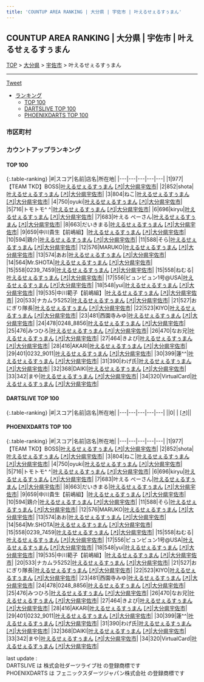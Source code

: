 ```yaml
---
title: 'COUNTUP AREA RANKING | 大分県 | 宇佐市 | 叶えるせぇるすぅまん'
---
```

## COUNTUP AREA RANKING | 大分県 | 宇佐市 | 叶えるせぇるすぅまん

[TOP](/darts/rank/) > [大分県](/darts/rank/大分県/) > [宇佐市](/darts/rank/大分県/宇佐市/) > 叶えるせぇるすぅまん

___

<a href="https://twitter.com/share?ref_src=twsrc%5Etfw" data-text="COUNTUP AREA RANKING | 大分県宇佐市叶えるせぇるすぅまん" class="twitter-share-button" data-hashtags="DARTSLIVE,PHOENIXDARTS,darts,ダーツ" data-show-count="false">Tweet</a>

* [ランキング](#カウントアップランキング)
    * [TOP 100](#top-100)
    * [DARTSLIVE TOP 100](#dartslive-top-100)
    * [PHOENIXDARTS TOP 100](#phoenixdarts-top-100)

### 市区町村

<ul>

</ul>

### カウントアップランキング

#### TOP 100



{:.table-ranking}
|#|スコア|名前|店名|所在地|
|---|---|---|---|---|
|1|977|<span class="rank-name-pd">【TEAM TKD】BOSS</span>|<a href="/darts/rank/shops/90399.html">叶えるせぇるすぅまん</a> <a href="https://vs.phoenixdarts.com/jp/shop/shopDetailInfo/s_90399?s_seq=90399">[↗]</a>|<a href="/darts/rank/大分県/宇佐市">大分県宇佐市</a>|
|2|852|<span class="rank-name-pd">shota</span>|<a href="/darts/rank/shops/90399.html">叶えるせぇるすぅまん</a> <a href="https://vs.phoenixdarts.com/jp/shop/shopDetailInfo/s_90399?s_seq=90399">[↗]</a>|<a href="/darts/rank/大分県/宇佐市">大分県宇佐市</a>|
|3|804|<span class="rank-name-pd">ねこ</span>|<a href="/darts/rank/shops/90399.html">叶えるせぇるすぅまん</a> <a href="https://vs.phoenixdarts.com/jp/shop/shopDetailInfo/s_90399?s_seq=90399">[↗]</a>|<a href="/darts/rank/大分県/宇佐市">大分県宇佐市</a>|
|4|750|<span class="rank-name-pd">oyuki</span>|<a href="/darts/rank/shops/90399.html">叶えるせぇるすぅまん</a> <a href="https://vs.phoenixdarts.com/jp/shop/shopDetailInfo/s_90399?s_seq=90399">[↗]</a>|<a href="/darts/rank/大分県/宇佐市">大分県宇佐市</a>|
|5|716|<span class="rank-name-pd">トモトモ^ ^</span>|<a href="/darts/rank/shops/90399.html">叶えるせぇるすぅまん</a> <a href="https://vs.phoenixdarts.com/jp/shop/shopDetailInfo/s_90399?s_seq=90399">[↗]</a>|<a href="/darts/rank/大分県/宇佐市">大分県宇佐市</a>|
|6|696|<span class="rank-name-pd">kiryu</span>|<a href="/darts/rank/shops/90399.html">叶えるせぇるすぅまん</a> <a href="https://vs.phoenixdarts.com/jp/shop/shopDetailInfo/s_90399?s_seq=90399">[↗]</a>|<a href="/darts/rank/大分県/宇佐市">大分県宇佐市</a>|
|7|683|<span class="rank-name-pd">叶える ぺーさん</span>|<a href="/darts/rank/shops/90399.html">叶えるせぇるすぅまん</a> <a href="https://vs.phoenixdarts.com/jp/shop/shopDetailInfo/s_90399?s_seq=90399">[↗]</a>|<a href="/darts/rank/大分県/宇佐市">大分県宇佐市</a>|
|8|663|<span class="rank-name-pd">だいきまる</span>|<a href="/darts/rank/shops/90399.html">叶えるせぇるすぅまん</a> <a href="https://vs.phoenixdarts.com/jp/shop/shopDetailInfo/s_90399?s_seq=90399">[↗]</a>|<a href="/darts/rank/大分県/宇佐市">大分県宇佐市</a>|
|9|659|<span class="rank-name-pd">中川貴生【前嶋組】</span>|<a href="/darts/rank/shops/90399.html">叶えるせぇるすぅまん</a> <a href="https://vs.phoenixdarts.com/jp/shop/shopDetailInfo/s_90399?s_seq=90399">[↗]</a>|<a href="/darts/rank/大分県/宇佐市">大分県宇佐市</a>|
|10|594|<span class="rank-name-pd">鶏介</span>|<a href="/darts/rank/shops/90399.html">叶えるせぇるすぅまん</a> <a href="https://vs.phoenixdarts.com/jp/shop/shopDetailInfo/s_90399?s_seq=90399">[↗]</a>|<a href="/darts/rank/大分県/宇佐市">大分県宇佐市</a>|
|11|588|<span class="rank-name-pd">そら</span>|<a href="/darts/rank/shops/90399.html">叶えるせぇるすぅまん</a> <a href="https://vs.phoenixdarts.com/jp/shop/shopDetailInfo/s_90399?s_seq=90399">[↗]</a>|<a href="/darts/rank/大分県/宇佐市">大分県宇佐市</a>|
|12|576|<span class="rank-name-pd">MARUKO</span>|<a href="/darts/rank/shops/90399.html">叶えるせぇるすぅまん</a> <a href="https://vs.phoenixdarts.com/jp/shop/shopDetailInfo/s_90399?s_seq=90399">[↗]</a>|<a href="/darts/rank/大分県/宇佐市">大分県宇佐市</a>|
|13|574|<span class="rank-name-pd">あお</span>|<a href="/darts/rank/shops/90399.html">叶えるせぇるすぅまん</a> <a href="https://vs.phoenixdarts.com/jp/shop/shopDetailInfo/s_90399?s_seq=90399">[↗]</a>|<a href="/darts/rank/大分県/宇佐市">大分県宇佐市</a>|
|14|564|<span class="rank-name-pd">Mr.SHOTA</span>|<a href="/darts/rank/shops/90399.html">叶えるせぇるすぅまん</a> <a href="https://vs.phoenixdarts.com/jp/shop/shopDetailInfo/s_90399?s_seq=90399">[↗]</a>|<a href="/darts/rank/大分県/宇佐市">大分県宇佐市</a>|
|15|558|<span class="rank-name-pd">0239_7459</span>|<a href="/darts/rank/shops/90399.html">叶えるせぇるすぅまん</a> <a href="https://vs.phoenixdarts.com/jp/shop/shopDetailInfo/s_90399?s_seq=90399">[↗]</a>|<a href="/darts/rank/大分県/宇佐市">大分県宇佐市</a>|
|15|558|<span class="rank-name-pd">ねむる</span>|<a href="/darts/rank/shops/90399.html">叶えるせぇるすぅまん</a> <a href="https://vs.phoenixdarts.com/jp/shop/shopDetailInfo/s_90399?s_seq=90399">[↗]</a>|<a href="/darts/rank/大分県/宇佐市">大分県宇佐市</a>|
|17|556|<span class="rank-name-pd">ビュンビュン1号@USA</span>|<a href="/darts/rank/shops/90399.html">叶えるせぇるすぅまん</a> <a href="https://vs.phoenixdarts.com/jp/shop/shopDetailInfo/s_90399?s_seq=90399">[↗]</a>|<a href="/darts/rank/大分県/宇佐市">大分県宇佐市</a>|
|18|548|<span class="rank-name-pd">yui</span>|<a href="/darts/rank/shops/90399.html">叶えるせぇるすぅまん</a> <a href="https://vs.phoenixdarts.com/jp/shop/shopDetailInfo/s_90399?s_seq=90399">[↗]</a>|<a href="/darts/rank/大分県/宇佐市">大分県宇佐市</a>|
|19|535|<span class="rank-name-pd">中川範子【前嶋組】</span>|<a href="/darts/rank/shops/90399.html">叶えるせぇるすぅまん</a> <a href="https://vs.phoenixdarts.com/jp/shop/shopDetailInfo/s_90399?s_seq=90399">[↗]</a>|<a href="/darts/rank/大分県/宇佐市">大分県宇佐市</a>|
|20|533|<span class="rank-name-pd">ナカムラ5252</span>|<a href="/darts/rank/shops/90399.html">叶えるせぇるすぅまん</a> <a href="https://vs.phoenixdarts.com/jp/shop/shopDetailInfo/s_90399?s_seq=90399">[↗]</a>|<a href="/darts/rank/大分県/宇佐市">大分県宇佐市</a>|
|21|527|<span class="rank-name-pd">おにぎり隊長</span>|<a href="/darts/rank/shops/90399.html">叶えるせぇるすぅまん</a> <a href="https://vs.phoenixdarts.com/jp/shop/shopDetailInfo/s_90399?s_seq=90399">[↗]</a>|<a href="/darts/rank/大分県/宇佐市">大分県宇佐市</a>|
|22|523|<span class="rank-name-pd">KIYO</span>|<a href="/darts/rank/shops/90399.html">叶えるせぇるすぅまん</a> <a href="https://vs.phoenixdarts.com/jp/shop/shopDetailInfo/s_90399?s_seq=90399">[↗]</a>|<a href="/darts/rank/大分県/宇佐市">大分県宇佐市</a>|
|23|481|<span class="rank-name-pd">西園寺みゆ</span>|<a href="/darts/rank/shops/90399.html">叶えるせぇるすぅまん</a> <a href="https://vs.phoenixdarts.com/jp/shop/shopDetailInfo/s_90399?s_seq=90399">[↗]</a>|<a href="/darts/rank/大分県/宇佐市">大分県宇佐市</a>|
|24|478|<span class="rank-name-pd">0248_8856</span>|<a href="/darts/rank/shops/90399.html">叶えるせぇるすぅまん</a> <a href="https://vs.phoenixdarts.com/jp/shop/shopDetailInfo/s_90399?s_seq=90399">[↗]</a>|<a href="/darts/rank/大分県/宇佐市">大分県宇佐市</a>|
|25|476|<span class="rank-name-pd">みつひろ</span>|<a href="/darts/rank/shops/90399.html">叶えるせぇるすぅまん</a> <a href="https://vs.phoenixdarts.com/jp/shop/shopDetailInfo/s_90399?s_seq=90399">[↗]</a>|<a href="/darts/rank/大分県/宇佐市">大分県宇佐市</a>|
|26|470|<span class="rank-name-pd">なお兄</span>|<a href="/darts/rank/shops/90399.html">叶えるせぇるすぅまん</a> <a href="https://vs.phoenixdarts.com/jp/shop/shopDetailInfo/s_90399?s_seq=90399">[↗]</a>|<a href="/darts/rank/大分県/宇佐市">大分県宇佐市</a>|
|27|464|<span class="rank-name-pd">きよぴ</span>|<a href="/darts/rank/shops/90399.html">叶えるせぇるすぅまん</a> <a href="https://vs.phoenixdarts.com/jp/shop/shopDetailInfo/s_90399?s_seq=90399">[↗]</a>|<a href="/darts/rank/大分県/宇佐市">大分県宇佐市</a>|
|28|416|<span class="rank-name-pd">AKARI</span>|<a href="/darts/rank/shops/90399.html">叶えるせぇるすぅまん</a> <a href="https://vs.phoenixdarts.com/jp/shop/shopDetailInfo/s_90399?s_seq=90399">[↗]</a>|<a href="/darts/rank/大分県/宇佐市">大分県宇佐市</a>|
|29|401|<span class="rank-name-pd">0232_9011</span>|<a href="/darts/rank/shops/90399.html">叶えるせぇるすぅまん</a> <a href="https://vs.phoenixdarts.com/jp/shop/shopDetailInfo/s_90399?s_seq=90399">[↗]</a>|<a href="/darts/rank/大分県/宇佐市">大分県宇佐市</a>|
|30|399|<span class="rank-name-pd">蓮^^</span>|<a href="/darts/rank/shops/90399.html">叶えるせぇるすぅまん</a> <a href="https://vs.phoenixdarts.com/jp/shop/shopDetailInfo/s_90399?s_seq=90399">[↗]</a>|<a href="/darts/rank/大分県/宇佐市">大分県宇佐市</a>|
|31|390|<span class="rank-name-pd">わげ氏</span>|<a href="/darts/rank/shops/90399.html">叶えるせぇるすぅまん</a> <a href="https://vs.phoenixdarts.com/jp/shop/shopDetailInfo/s_90399?s_seq=90399">[↗]</a>|<a href="/darts/rank/大分県/宇佐市">大分県宇佐市</a>|
|32|368|<span class="rank-name-pd">DAIKI</span>|<a href="/darts/rank/shops/90399.html">叶えるせぇるすぅまん</a> <a href="https://vs.phoenixdarts.com/jp/shop/shopDetailInfo/s_90399?s_seq=90399">[↗]</a>|<a href="/darts/rank/大分県/宇佐市">大分県宇佐市</a>|
|33|342|<span class="rank-name-pd">まや</span>|<a href="/darts/rank/shops/90399.html">叶えるせぇるすぅまん</a> <a href="https://vs.phoenixdarts.com/jp/shop/shopDetailInfo/s_90399?s_seq=90399">[↗]</a>|<a href="/darts/rank/大分県/宇佐市">大分県宇佐市</a>|
|34|320|<span class="rank-name-pd">VirtualCard</span>|<a href="/darts/rank/shops/90399.html">叶えるせぇるすぅまん</a> <a href="https://vs.phoenixdarts.com/jp/shop/shopDetailInfo/s_90399?s_seq=90399">[↗]</a>|<a href="/darts/rank/大分県/宇佐市">大分県宇佐市</a>|


#### DARTSLIVE TOP 100



{:.table-ranking}
|#|スコア|名前|店名|所在地|
|---|---|---|---|---|
||0|<span class="rank-name-dl"> </span>|<a href="/darts/rank/shops/.html"></a> <a href="">[↗]</a>|<a href="/darts/rank//"></a>|


#### PHOENIXDARTS TOP 100



{:.table-ranking}
|#|スコア|名前|店名|所在地|
|---|---|---|---|---|
|1|977|<span class="rank-name-pd">【TEAM TKD】BOSS</span>|<a href="/darts/rank/shops/90399.html">叶えるせぇるすぅまん</a> <a href="https://vs.phoenixdarts.com/jp/shop/shopDetailInfo/s_90399?s_seq=90399">[↗]</a>|<a href="/darts/rank/大分県/宇佐市">大分県宇佐市</a>|
|2|852|<span class="rank-name-pd">shota</span>|<a href="/darts/rank/shops/90399.html">叶えるせぇるすぅまん</a> <a href="https://vs.phoenixdarts.com/jp/shop/shopDetailInfo/s_90399?s_seq=90399">[↗]</a>|<a href="/darts/rank/大分県/宇佐市">大分県宇佐市</a>|
|3|804|<span class="rank-name-pd">ねこ</span>|<a href="/darts/rank/shops/90399.html">叶えるせぇるすぅまん</a> <a href="https://vs.phoenixdarts.com/jp/shop/shopDetailInfo/s_90399?s_seq=90399">[↗]</a>|<a href="/darts/rank/大分県/宇佐市">大分県宇佐市</a>|
|4|750|<span class="rank-name-pd">oyuki</span>|<a href="/darts/rank/shops/90399.html">叶えるせぇるすぅまん</a> <a href="https://vs.phoenixdarts.com/jp/shop/shopDetailInfo/s_90399?s_seq=90399">[↗]</a>|<a href="/darts/rank/大分県/宇佐市">大分県宇佐市</a>|
|5|716|<span class="rank-name-pd">トモトモ^ ^</span>|<a href="/darts/rank/shops/90399.html">叶えるせぇるすぅまん</a> <a href="https://vs.phoenixdarts.com/jp/shop/shopDetailInfo/s_90399?s_seq=90399">[↗]</a>|<a href="/darts/rank/大分県/宇佐市">大分県宇佐市</a>|
|6|696|<span class="rank-name-pd">kiryu</span>|<a href="/darts/rank/shops/90399.html">叶えるせぇるすぅまん</a> <a href="https://vs.phoenixdarts.com/jp/shop/shopDetailInfo/s_90399?s_seq=90399">[↗]</a>|<a href="/darts/rank/大分県/宇佐市">大分県宇佐市</a>|
|7|683|<span class="rank-name-pd">叶える ぺーさん</span>|<a href="/darts/rank/shops/90399.html">叶えるせぇるすぅまん</a> <a href="https://vs.phoenixdarts.com/jp/shop/shopDetailInfo/s_90399?s_seq=90399">[↗]</a>|<a href="/darts/rank/大分県/宇佐市">大分県宇佐市</a>|
|8|663|<span class="rank-name-pd">だいきまる</span>|<a href="/darts/rank/shops/90399.html">叶えるせぇるすぅまん</a> <a href="https://vs.phoenixdarts.com/jp/shop/shopDetailInfo/s_90399?s_seq=90399">[↗]</a>|<a href="/darts/rank/大分県/宇佐市">大分県宇佐市</a>|
|9|659|<span class="rank-name-pd">中川貴生【前嶋組】</span>|<a href="/darts/rank/shops/90399.html">叶えるせぇるすぅまん</a> <a href="https://vs.phoenixdarts.com/jp/shop/shopDetailInfo/s_90399?s_seq=90399">[↗]</a>|<a href="/darts/rank/大分県/宇佐市">大分県宇佐市</a>|
|10|594|<span class="rank-name-pd">鶏介</span>|<a href="/darts/rank/shops/90399.html">叶えるせぇるすぅまん</a> <a href="https://vs.phoenixdarts.com/jp/shop/shopDetailInfo/s_90399?s_seq=90399">[↗]</a>|<a href="/darts/rank/大分県/宇佐市">大分県宇佐市</a>|
|11|588|<span class="rank-name-pd">そら</span>|<a href="/darts/rank/shops/90399.html">叶えるせぇるすぅまん</a> <a href="https://vs.phoenixdarts.com/jp/shop/shopDetailInfo/s_90399?s_seq=90399">[↗]</a>|<a href="/darts/rank/大分県/宇佐市">大分県宇佐市</a>|
|12|576|<span class="rank-name-pd">MARUKO</span>|<a href="/darts/rank/shops/90399.html">叶えるせぇるすぅまん</a> <a href="https://vs.phoenixdarts.com/jp/shop/shopDetailInfo/s_90399?s_seq=90399">[↗]</a>|<a href="/darts/rank/大分県/宇佐市">大分県宇佐市</a>|
|13|574|<span class="rank-name-pd">あお</span>|<a href="/darts/rank/shops/90399.html">叶えるせぇるすぅまん</a> <a href="https://vs.phoenixdarts.com/jp/shop/shopDetailInfo/s_90399?s_seq=90399">[↗]</a>|<a href="/darts/rank/大分県/宇佐市">大分県宇佐市</a>|
|14|564|<span class="rank-name-pd">Mr.SHOTA</span>|<a href="/darts/rank/shops/90399.html">叶えるせぇるすぅまん</a> <a href="https://vs.phoenixdarts.com/jp/shop/shopDetailInfo/s_90399?s_seq=90399">[↗]</a>|<a href="/darts/rank/大分県/宇佐市">大分県宇佐市</a>|
|15|558|<span class="rank-name-pd">0239_7459</span>|<a href="/darts/rank/shops/90399.html">叶えるせぇるすぅまん</a> <a href="https://vs.phoenixdarts.com/jp/shop/shopDetailInfo/s_90399?s_seq=90399">[↗]</a>|<a href="/darts/rank/大分県/宇佐市">大分県宇佐市</a>|
|15|558|<span class="rank-name-pd">ねむる</span>|<a href="/darts/rank/shops/90399.html">叶えるせぇるすぅまん</a> <a href="https://vs.phoenixdarts.com/jp/shop/shopDetailInfo/s_90399?s_seq=90399">[↗]</a>|<a href="/darts/rank/大分県/宇佐市">大分県宇佐市</a>|
|17|556|<span class="rank-name-pd">ビュンビュン1号@USA</span>|<a href="/darts/rank/shops/90399.html">叶えるせぇるすぅまん</a> <a href="https://vs.phoenixdarts.com/jp/shop/shopDetailInfo/s_90399?s_seq=90399">[↗]</a>|<a href="/darts/rank/大分県/宇佐市">大分県宇佐市</a>|
|18|548|<span class="rank-name-pd">yui</span>|<a href="/darts/rank/shops/90399.html">叶えるせぇるすぅまん</a> <a href="https://vs.phoenixdarts.com/jp/shop/shopDetailInfo/s_90399?s_seq=90399">[↗]</a>|<a href="/darts/rank/大分県/宇佐市">大分県宇佐市</a>|
|19|535|<span class="rank-name-pd">中川範子【前嶋組】</span>|<a href="/darts/rank/shops/90399.html">叶えるせぇるすぅまん</a> <a href="https://vs.phoenixdarts.com/jp/shop/shopDetailInfo/s_90399?s_seq=90399">[↗]</a>|<a href="/darts/rank/大分県/宇佐市">大分県宇佐市</a>|
|20|533|<span class="rank-name-pd">ナカムラ5252</span>|<a href="/darts/rank/shops/90399.html">叶えるせぇるすぅまん</a> <a href="https://vs.phoenixdarts.com/jp/shop/shopDetailInfo/s_90399?s_seq=90399">[↗]</a>|<a href="/darts/rank/大分県/宇佐市">大分県宇佐市</a>|
|21|527|<span class="rank-name-pd">おにぎり隊長</span>|<a href="/darts/rank/shops/90399.html">叶えるせぇるすぅまん</a> <a href="https://vs.phoenixdarts.com/jp/shop/shopDetailInfo/s_90399?s_seq=90399">[↗]</a>|<a href="/darts/rank/大分県/宇佐市">大分県宇佐市</a>|
|22|523|<span class="rank-name-pd">KIYO</span>|<a href="/darts/rank/shops/90399.html">叶えるせぇるすぅまん</a> <a href="https://vs.phoenixdarts.com/jp/shop/shopDetailInfo/s_90399?s_seq=90399">[↗]</a>|<a href="/darts/rank/大分県/宇佐市">大分県宇佐市</a>|
|23|481|<span class="rank-name-pd">西園寺みゆ</span>|<a href="/darts/rank/shops/90399.html">叶えるせぇるすぅまん</a> <a href="https://vs.phoenixdarts.com/jp/shop/shopDetailInfo/s_90399?s_seq=90399">[↗]</a>|<a href="/darts/rank/大分県/宇佐市">大分県宇佐市</a>|
|24|478|<span class="rank-name-pd">0248_8856</span>|<a href="/darts/rank/shops/90399.html">叶えるせぇるすぅまん</a> <a href="https://vs.phoenixdarts.com/jp/shop/shopDetailInfo/s_90399?s_seq=90399">[↗]</a>|<a href="/darts/rank/大分県/宇佐市">大分県宇佐市</a>|
|25|476|<span class="rank-name-pd">みつひろ</span>|<a href="/darts/rank/shops/90399.html">叶えるせぇるすぅまん</a> <a href="https://vs.phoenixdarts.com/jp/shop/shopDetailInfo/s_90399?s_seq=90399">[↗]</a>|<a href="/darts/rank/大分県/宇佐市">大分県宇佐市</a>|
|26|470|<span class="rank-name-pd">なお兄</span>|<a href="/darts/rank/shops/90399.html">叶えるせぇるすぅまん</a> <a href="https://vs.phoenixdarts.com/jp/shop/shopDetailInfo/s_90399?s_seq=90399">[↗]</a>|<a href="/darts/rank/大分県/宇佐市">大分県宇佐市</a>|
|27|464|<span class="rank-name-pd">きよぴ</span>|<a href="/darts/rank/shops/90399.html">叶えるせぇるすぅまん</a> <a href="https://vs.phoenixdarts.com/jp/shop/shopDetailInfo/s_90399?s_seq=90399">[↗]</a>|<a href="/darts/rank/大分県/宇佐市">大分県宇佐市</a>|
|28|416|<span class="rank-name-pd">AKARI</span>|<a href="/darts/rank/shops/90399.html">叶えるせぇるすぅまん</a> <a href="https://vs.phoenixdarts.com/jp/shop/shopDetailInfo/s_90399?s_seq=90399">[↗]</a>|<a href="/darts/rank/大分県/宇佐市">大分県宇佐市</a>|
|29|401|<span class="rank-name-pd">0232_9011</span>|<a href="/darts/rank/shops/90399.html">叶えるせぇるすぅまん</a> <a href="https://vs.phoenixdarts.com/jp/shop/shopDetailInfo/s_90399?s_seq=90399">[↗]</a>|<a href="/darts/rank/大分県/宇佐市">大分県宇佐市</a>|
|30|399|<span class="rank-name-pd">蓮^^</span>|<a href="/darts/rank/shops/90399.html">叶えるせぇるすぅまん</a> <a href="https://vs.phoenixdarts.com/jp/shop/shopDetailInfo/s_90399?s_seq=90399">[↗]</a>|<a href="/darts/rank/大分県/宇佐市">大分県宇佐市</a>|
|31|390|<span class="rank-name-pd">わげ氏</span>|<a href="/darts/rank/shops/90399.html">叶えるせぇるすぅまん</a> <a href="https://vs.phoenixdarts.com/jp/shop/shopDetailInfo/s_90399?s_seq=90399">[↗]</a>|<a href="/darts/rank/大分県/宇佐市">大分県宇佐市</a>|
|32|368|<span class="rank-name-pd">DAIKI</span>|<a href="/darts/rank/shops/90399.html">叶えるせぇるすぅまん</a> <a href="https://vs.phoenixdarts.com/jp/shop/shopDetailInfo/s_90399?s_seq=90399">[↗]</a>|<a href="/darts/rank/大分県/宇佐市">大分県宇佐市</a>|
|33|342|<span class="rank-name-pd">まや</span>|<a href="/darts/rank/shops/90399.html">叶えるせぇるすぅまん</a> <a href="https://vs.phoenixdarts.com/jp/shop/shopDetailInfo/s_90399?s_seq=90399">[↗]</a>|<a href="/darts/rank/大分県/宇佐市">大分県宇佐市</a>|
|34|320|<span class="rank-name-pd">VirtualCard</span>|<a href="/darts/rank/shops/90399.html">叶えるせぇるすぅまん</a> <a href="https://vs.phoenixdarts.com/jp/shop/shopDetailInfo/s_90399?s_seq=90399">[↗]</a>|<a href="/darts/rank/大分県/宇佐市">大分県宇佐市</a>|


<div class="footer border-top border-gray-light mt-5 pt-3 text-right text-gray">
    last update : <span style="font-weight: italic" id="foot_last_modified"></span><br />
    DARTSLIVE は 株式会社ダーツライブ社 の登録商標です<br />
    PHOENIXDARTS は フェニックスダーツジャパン株式会社 の登録商標です<br />
</div>

<script src="https://cdnjs.cloudflare.com/ajax/libs/jquery.tablesorter/2.31.3/js/jquery.tablesorter.min.js" integrity="sha512-qzgd5cYSZcosqpzpn7zF2ZId8f/8CHmFKZ8j7mU4OUXTNRd5g+ZHBPsgKEwoqxCtdQvExE5LprwwPAgoicguNg==" crossorigin="anonymous" referrerpolicy="no-referrer"></script>
<link rel="stylesheet" href="https://cdnjs.cloudflare.com/ajax/libs/jquery.tablesorter/2.31.3/css/theme.default.min.css" integrity="sha512-wghhOJkjQX0Lh3NSWvNKeZ0ZpNn+SPVXX1Qyc9OCaogADktxrBiBdKGDoqVUOyhStvMBmJQ8ZdMHiR3wuEq8+w==" crossorigin="anonymous" referrerpolicy="no-referrer" />
<script>
$(function() {
    $(".table-ranking").tablesorter({sortList:[[0, 0]]});
    $("#foot_last_modified").text(formatDate(new Date(document.lastModified), 'yyyy-MM-dd HH:mm:ss'));
});
</script>

<script async src="https://platform.twitter.com/widgets.js" charset="utf-8"></script>